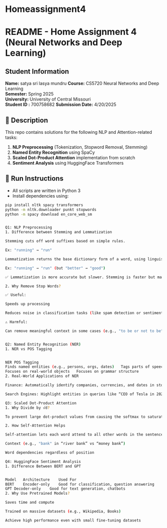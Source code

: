 # Homeassignment4
# README - Home Assignment 4 (Neural Networks and Deep Learning)

## Student Information
**Name:** satya sri lasya mundru
**Course:** CS5720 Neural Networks and Deep Learning  
**Semester:** Spring 2025  
**University:** University of Central Missouri  
**Student ID :** 700758682
**Submission Date:** 4/20/2025

## 🔧 Description

This repo contains solutions for the following NLP and Attention-related tasks:

1. **NLP Preprocessing** (Tokenization, Stopword Removal, Stemming)
2. **Named Entity Recognition** using SpaCy
3. **Scaled Dot-Product Attention** implementation from scratch
4. **Sentiment Analysis** using HuggingFace Transformers

## 🚀 Run Instructions

- All scripts are written in Python 3
- Install dependencies using:

```bash
pip install nltk spacy transformers
python -m nltk.downloader punkt stopwords
python -m spacy download en_core_web_sm


Q1: NLP Preprocessing
1. Difference between Stemming and Lemmatization

Stemming cuts off word suffixes based on simple rules.

Ex: "running" → "run"

Lemmatization returns the base dictionary form of a word, using linguistic knowledge.

Ex: "running" → "run" (but "better" → "good")

✅ Lemmatization is more accurate but slower. Stemming is faster but may not return valid words.

2. Why Remove Stop Words?

✅ Useful:

Speeds up processing

Reduces noise in classification tasks (like spam detection or sentiment analysis)

⚠️ Harmful:

Can remove meaningful context in some cases (e.g., "to be or not to be" — all are stop words!)


Q2: Named Entity Recognition (NER)
1. NER vs POS Tagging


NER	POS Tagging
Finds named entities (e.g., persons, orgs, dates)	Tags parts of speech (noun, verb, etc.)
Focuses on real-world objects	Focuses on grammar structure
2. Real-World Applications of NER

Finance: Automatically identify companies, currencies, and dates in stock market news.

Search Engines: Highlight entities in queries like “CEO of Tesla in 2022”.

Q3: Scaled Dot-Product Attention
1. Why Divide by √d?

To prevent large dot-product values from causing the softmax to saturate, which would result in tiny gradients and hurt learning. Dividing by √d (where d = key size) keeps values well-scaled.

2. How Self-Attention Helps

Self-attention lets each word attend to all other words in the sentence — so the model can learn:

Context (e.g., "bank" in “river bank” vs “money bank”)

Word dependencies regardless of position

Q4: HuggingFace Sentiment Analysis
1. Difference Between BERT and GPT


Model	Architecture	Used For
BERT	Encoder-only	Good for classification, question answering
GPT	Decoder-only	Good for text generation, chatbots
2. Why Use Pretrained Models?

Saves time and compute

Trained on massive datasets (e.g., Wikipedia, Books)

Achieve high performance even with small fine-tuning datasets
